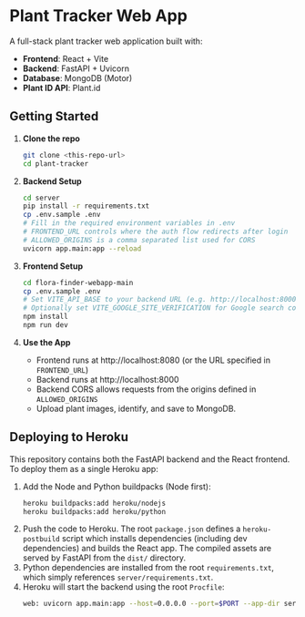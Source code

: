 # Plant Tracker Web App

A full-stack plant tracker web application built with:

- **Frontend**: React + Vite
- **Backend**: FastAPI + Uvicorn
- **Database**: MongoDB (Motor)
- **Plant ID API**: Plant.id

## Getting Started

1. **Clone the repo**  
   ```bash
   git clone <this-repo-url>
   cd plant-tracker
   ```

2. **Backend Setup**
   ```bash
   cd server
   pip install -r requirements.txt
   cp .env.sample .env
   # Fill in the required environment variables in .env
   # FRONTEND_URL controls where the auth flow redirects after login
   # ALLOWED_ORIGINS is a comma separated list used for CORS
   uvicorn app.main:app --reload
   ```

3. **Frontend Setup**
   ```bash
   cd flora-finder-webapp-main
   cp .env.sample .env
   # Set VITE_API_BASE to your backend URL (e.g. http://localhost:8000)
   # Optionally set VITE_GOOGLE_SITE_VERIFICATION for Google search console
   npm install
   npm run dev
   ```

4. **Use the App**
   - Frontend runs at http://localhost:8080 (or the URL specified in `FRONTEND_URL`)
   - Backend runs at http://localhost:8000
   - Backend CORS allows requests from the origins defined in `ALLOWED_ORIGINS`
   - Upload plant images, identify, and save to MongoDB.

## Deploying to Heroku

This repository contains both the FastAPI backend and the React frontend. To
deploy them as a single Heroku app:

1. Add the Node and Python buildpacks (Node first):
   ```bash
   heroku buildpacks:add heroku/nodejs
   heroku buildpacks:add heroku/python
   ```
2. Push the code to Heroku. The root `package.json` defines a
   `heroku-postbuild` script which installs dependencies (including dev
   dependencies) and builds the React app. The compiled assets are served by
   FastAPI from the `dist/` directory.
3. Python dependencies are installed from the root `requirements.txt`, which
   simply references `server/requirements.txt`.
4. Heroku will start the backend using the root `Procfile`:
   ```bash
   web: uvicorn app.main:app --host=0.0.0.0 --port=$PORT --app-dir server
   ```

